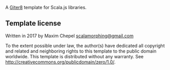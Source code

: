 A [Giter8][g8] template for Scala.js libraries.

Template license
----------------
Written in 2017 by Maxim Chepel scalamorphing@gmail.com

To the extent possible under law, the author(s) have dedicated all copyright and related
and neighboring rights to this template to the public domain worldwide.
This template is distributed without any warranty. See <http://creativecommons.org/publicdomain/zero/1.0/>.

[g8]: http://www.foundweekends.org/giter8/
